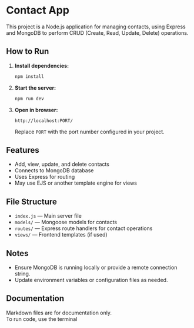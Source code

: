 # Contact App

This project is a Node.js application for managing contacts, using Express and MongoDB to perform CRUD (Create, Read, Update, Delete) operations.

## How to Run

1. **Install dependencies:**
   ```sh
   npm install
   ```

2. **Start the server:**
   ```sh
   npm run dev
   ```

3. **Open in browser:**
   ```
   http://localhost:PORT/
   ```
   Replace `PORT` with the port number configured in your project.

## Features

- Add, view, update, and delete contacts
- Connects to MongoDB database
- Uses Express for routing
- May use EJS or another template engine for views

## File Structure

- `index.js` — Main server file
- `models/` — Mongoose models for contacts
- `routes/` — Express route handlers for contact operations
- `views/` — Frontend templates (if used)

## Notes

- Ensure MongoDB is running locally or provide a remote connection string.
- Update environment variables or configuration files as needed.

## Documentation

Markdown files are for documentation only.  
To run code, use the terminal